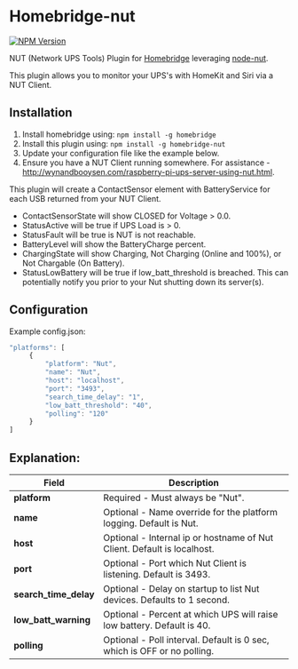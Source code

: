 # Homebridge-nut
[![NPM Version](https://img.shields.io/npm/v/homebridge-nut.svg)](https://www.npmjs.com/package/homebridge-nut)

NUT (Network UPS Tools) Plugin for [Homebridge](https://github.com/nfarina/homebridge) leveraging [node-nut](https://github.com/skarcha/node-nut).

This plugin allows you to monitor your UPS's with HomeKit and Siri via a NUT Client.

## Installation
1. Install homebridge using: `npm install -g homebridge`
2. Install this plugin using: `npm install -g homebridge-nut`
3. Update your configuration file like the example below.
4. Ensure you have a NUT Client running somewhere. For assistance - http://wynandbooysen.com/raspberry-pi-ups-server-using-nut.html.

This plugin will create a ContactSensor element with BatteryService for each USB returned from your NUT Client.
* ContactSensorState will show CLOSED for Voltage > 0.0.
* StatusActive will be true if UPS Load is > 0.
* StatusFault will be true is NUT is not reachable.
* BatteryLevel will show the BatteryCharge percent.
* ChargingState will show Charging, Not Charging (Online and 100%), or Not Chargable (On Battery).
* StatusLowBattery will be true if low_batt_threshold is breached. This can potentially notify you prior to your Nut shutting down its server(s).

## Configuration
Example config.json:

```js
"platforms": [
     {
         "platform": "Nut",
         "name": "Nut",
         "host": "localhost",
         "port": "3493",
         "search_time_delay": "1",
         "low_batt_threshold": "40",
         "polling": "120"
     }
]
```

## Explanation:

Field           		| Description
------------------------|------------
**platform**   			| Required - Must always be "Nut".
**name**        		| Optional - Name override for the platform logging. Default is Nut. 
**host** 			 	| Optional - Internal ip or hostname of Nut Client. Default is localhost.
**port**				| Optional - Port which Nut Client is listening. Default is 3493.
**search_time_delay**	| Optional - Delay on startup to list Nut devices. Defaults to 1 second.
**low_batt_warning**	| Optional - Percent at which UPS will raise low battery. Default is 40.
**polling**				| Optional - Poll interval. Default is 0 sec, which is OFF or no polling.
